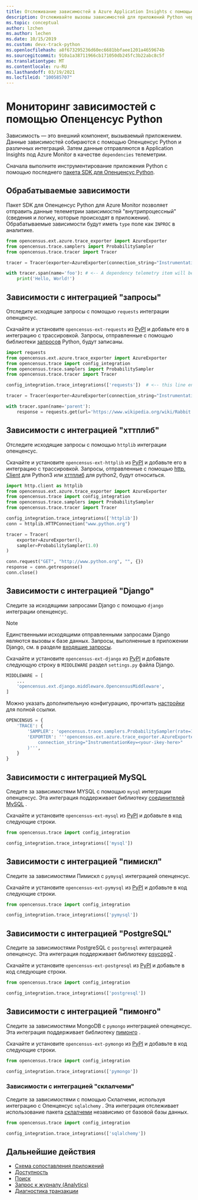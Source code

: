 ```yaml
---
title: Отслеживание зависимостей в Azure Application Insights с помощью Опенценсус Python | Документация Майкрософт
description: Отслеживайте вызовы зависимостей для приложений Python через Опенценсус Python.
ms.topic: conceptual
author: lzchen
ms.author: lechen
ms.date: 10/15/2019
ms.custom: devx-track-python
ms.openlocfilehash: a8f673295236d60ec6681bbfaee1201a4659674b
ms.sourcegitcommit: 910a1a38711966cb171050db245fc3b22abc8c5f
ms.translationtype: MT
ms.contentlocale: ru-RU
ms.lasthandoff: 03/19/2021
ms.locfileid: "100585707"
---
```

# <a name="track-dependencies-with-opencensus-python"></a>Мониторинг зависимостей с помощью Опенценсус Python

Зависимость — это внешний компонент, вызываемый приложением. Данные зависимостей собираются с помощью Опенценсус Python и различных интеграций. Затем данные отправляются в Application Insights под Azure Monitor в качестве `dependencies` телеметрии.

Сначала выполните инструментирование приложения Python с помощью последнего [пакета SDK для Опенценсус Python](./opencensus-python.md).

## <a name="in-process-dependencies"></a>Обрабатываемые зависимости

Пакет SDK для Опенценсус Python для Azure Monitor позволяет отправить данные телеметрии зависимостей "внутрипроцессный" (сведения и логику, которые происходят в приложении). Обрабатываемые зависимости будут иметь `type` поле как `INPROC` в аналитике.

```python
from opencensus.ext.azure.trace_exporter import AzureExporter
from opencensus.trace.samplers import ProbabilitySampler
from opencensus.trace.tracer import Tracer

tracer = Tracer(exporter=AzureExporter(connection_string="InstrumentationKey=<your-ikey-here>"), sampler=ProbabilitySampler(1.0))

with tracer.span(name='foo'): # <-- A dependency telemetry item will be sent for this span "foo"
    print('Hello, World!')
```

## <a name="dependencies-with-requests-integration"></a>Зависимости с интеграцией "запросы"

Отследите исходящие запросы с помощью `requests` интеграции опенценсус.

Скачайте и установите `opencensus-ext-requests` из [PyPI](https://pypi.org/project/opencensus-ext-requests/) и добавьте его в интеграцию с трассировкой. Запросы, отправленные с помощью библиотеки [запросов](https://pypi.org/project/requests/) Python, будут записаны.

```python
import requests
from opencensus.ext.azure.trace_exporter import AzureExporter
from opencensus.trace import config_integration
from opencensus.trace.samplers import ProbabilitySampler
from opencensus.trace.tracer import Tracer

config_integration.trace_integrations(['requests'])  # <-- this line enables the requests integration

tracer = Tracer(exporter=AzureExporter(connection_string="InstrumentationKey=<your-ikey-here>"), sampler=ProbabilitySampler(1.0))

with tracer.span(name='parent'):
    response = requests.get(url='https://www.wikipedia.org/wiki/Rabbit') # <-- this request will be tracked
```

## <a name="dependencies-with-httplib-integration"></a>Зависимости с интеграцией "хттплиб"

Отследите исходящие запросы с помощью `httplib` интеграции опенценсус.

Скачайте и установите `opencensus-ext-httplib` из [PyPI](https://pypi.org/project/opencensus-ext-httplib/) и добавьте его в интеграцию с трассировкой. Запросы, отправленные с помощью [http. Client](https://docs.python.org/3.7/library/http.client.html) для Python3 или [хттплиб](https://docs.python.org/2/library/httplib.html) для python2, будут относиться.

```python
import http.client as httplib
from opencensus.ext.azure.trace_exporter import AzureExporter
from opencensus.trace import config_integration
from opencensus.trace.samplers import ProbabilitySampler
from opencensus.trace.tracer import Tracer

config_integration.trace_integrations(['httplib'])
conn = httplib.HTTPConnection("www.python.org")

tracer = Tracer(
    exporter=AzureExporter(),
    sampler=ProbabilitySampler(1.0)
)

conn.request("GET", "http://www.python.org", "", {})
response = conn.getresponse()
conn.close()
```

## <a name="dependencies-with-django-integration"></a>Зависимости с интеграцией "Django"

Следите за исходящими запросами Django с помощью `django` интеграции опенценсус.

> [!NOTE]
> Единственными исходящими отправленными запросами Django являются вызовы к базе данных. Запросы, выполненные в приложении Django, см. в разделе [входящие запросы](./opencensus-python-request.md#tracking-django-applications).

Скачайте и установите `opencensus-ext-django` из [PyPI](https://pypi.org/project/opencensus-ext-django/) и добавьте следующую строку в `MIDDLEWARE` раздел `settings.py` файла Django.

```python
MIDDLEWARE = [
    ...
    'opencensus.ext.django.middleware.OpencensusMiddleware',
]
```

Можно указать дополнительную конфигурацию, прочитать [настройки](https://github.com/census-instrumentation/opencensus-python#customization) для полной ссылки.

```python
OPENCENSUS = {
    'TRACE': {
        'SAMPLER': 'opencensus.trace.samplers.ProbabilitySampler(rate=1)',
        'EXPORTER': '''opencensus.ext.azure.trace_exporter.AzureExporter(
            connection_string="InstrumentationKey=<your-ikey-here>"
        )''',
    }
}
```

## <a name="dependencies-with-mysql-integration"></a>Зависимости с интеграцией MySQL

Следите за зависимостями MYSQL с помощью `mysql` интеграции опенценсус. Эта интеграция поддерживает библиотеку [соединителей MySQL](https://pypi.org/project/mysql-connector-python/) .

Скачайте и установите `opencensus-ext-mysql` из [PyPI](https://pypi.org/project/opencensus-ext-mysql/) и добавьте в код следующие строки.

```python
from opencensus.trace import config_integration

config_integration.trace_integrations(['mysql'])
```

## <a name="dependencies-with-pymysql-integration"></a>Зависимости с интеграцией "пимискл"

Следите за зависимостями Пимискл с `pymysql` интеграцией опенценсус.

Скачайте и установите `opencensus-ext-pymysql` из [PyPI](https://pypi.org/project/opencensus-ext-pymysql/) и добавьте в код следующие строки.

```python
from opencensus.trace import config_integration

config_integration.trace_integrations(['pymysql'])
```

## <a name="dependencies-with-postgresql-integration"></a>Зависимости с интеграцией "PostgreSQL"

Следите за зависимостями PostgreSQL с `postgresql` интеграцией опенценсус. Эта интеграция поддерживает библиотеку [psycopg2](https://pypi.org/project/psycopg2/) .

Скачайте и установите `opencensus-ext-postgresql` из [PyPI](https://pypi.org/project/opencensus-ext-postgresql/) и добавьте в код следующие строки.

```python
from opencensus.trace import config_integration

config_integration.trace_integrations(['postgresql'])
```

## <a name="dependencies-with-pymongo-integration"></a>Зависимости с интеграцией "пимонго"

Следите за зависимостями MongoDB с `pymongo` интеграцией опенценсус. Эта интеграция поддерживает библиотеку [пимонго](https://pypi.org/project/pymongo/) .

Скачайте и установите `opencensus-ext-pymongo` из [PyPI](https://pypi.org/project/opencensus-ext-pymongo/) и добавьте в код следующие строки.

```python
from opencensus.trace import config_integration

config_integration.trace_integrations(['pymongo'])
```

### <a name="dependencies-with-sqlalchemy-integration"></a>Зависимости с интеграцией "склалчеми"

Следите за зависимостями с помощью Склалчеми, используя интеграцию с Опенценсус `sqlalchemy` . Эта интеграция отслеживает использование пакета [склалчеми](https://pypi.org/project/SQLAlchemy/) независимо от базовой базы данных.

```python
from opencensus.trace import config_integration

config_integration.trace_integrations(['sqlalchemy'])
```

## <a name="next-steps"></a>Дальнейшие действия

* [Схема сопоставления приложений](./app-map.md)
* [Доступность](./monitor-web-app-availability.md)
* [Поиск](./diagnostic-search.md)
* [Запрос к журналу (Analytics)](../logs/log-query-overview.md)
* [Диагностика транзакции](./transaction-diagnostics.md)

